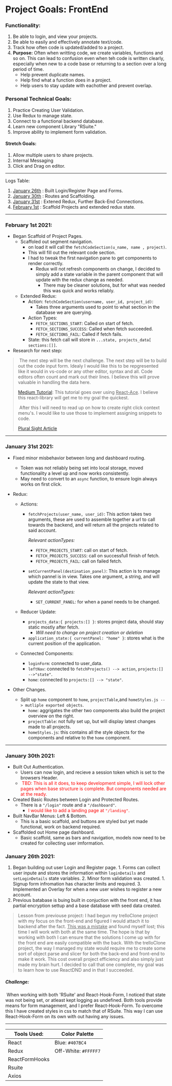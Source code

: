 # Project Goals: FrontEnd

### Functionality:

1. Be able to login, and view your projects.
2. Be able to easily and effectively annotate text/code.
3. Track how often code is updated/added to a project.
4. **Purpose:** Often when writting code, we create variables, functions and so on. This can lead to confusion even when teh code is written clearly, especially when new to a code base or returning to a section over a long period of time.
   - Help prevent duplicate names.
   - Help find what a function does in a project.
   - Help users to stay update with eachother and prevent overlap.

### Personal Technical Goals:

1. Practice Creating User Validation.
2. Use Redux to manage state.
3. Connect to a functional backend database.
4. Learn new component Library "RSuite."
5. Improve ability to implement form validation.

 #### Stretch Goals:

1. Allow multiple users to share projects.
2. Internal Messaging
3. Click and Drag on editor.

---

Logs Table:

1. [January 26th](#jan26) : Built Login/Register Page and Forms.
2. [January 30th](#jan30) : Routes and Scaffolding.
3. [January 31st](#jan30) : Extened Redux, Further Back-End Connections.
4. [February 1st](#feb1)  : Scaffold Projects and extended redux state.

---

### <a name="feb1">February 1st 2021</a>:

- Began Scaffold of Project Pages.
  - Scaffoled out segment navigation.
    - on load it will call the `fetchCodeSection(u_name, name , project)`.
    - This will fill out the relevant code section.
    - I had to tweak the first navigation pane to get components to render correctly.
      - Redux will not refresh components on change, I decided to simply add a state variable in the parent component that will update with the redux change as needed.
        - There may be cleaner solutions, but for what was needed this was quick and works reliably.
  - Extended Redux:
    - Action: `fetchCodeSection(username, user_id, project_id)`:
      - Takes three arguments used to point to what section in the database we are querying.
    - Action Types:
      - `FETCH_SECTIONS_START`: Called on start of fetch.
      - `FETCH_SECTIONS_SUCCESS`: Called when fetch succeeded.
      - `FETCH_SECTIONS_FAIL`: Called if fetch fails.
    - State: this fetch call will store in `...state, projects_data[ sections:[]]`.
- Research for next step:

> ​	The next step will be the next challenge. The next step will be to build out the code input form. Idealy I would like this to be repgresented like it would in vs-code or any other editor, syntax and all. Code editors often count and mark out their lines. I believe this will prove valuable in handling the data here.
>
> [Medium Tutorial](https://medium.com/@mjberman024/embedding-a-code-editor-in-your-website-using-react-ace-42e64a58507): This tutorial goes over using <u>React-Ace</u>. I believe this react-library will get me to my goal the quickest.
>
> ​	After this I will need to read up on how to create right click context menu's. I would like to use those to implement assigning snippets to code.
>
> [Plural Sight Article](https://www.pluralsight.com/guides/how-to-create-a-right-click-menu-using-react)

---

### <a name="jan31">January 31st 2021</a>:

- Fixed minor misbehavior between long and dashboard routing.

  - Token was not reliably being set into local storage, moved functionality a level up and now works consistently.
  - May need to convert to an `async` function, to ensure login always works on first click.

- Redux:

  - Actions:

    - `fetchProjects(user_name, user_id)`:  This action takes two arguments, these are used to assemble together a url to call towards the backend, and will return all the projects related to said account.

      _Relevant actionTypes:_

      - `FETCH_PROJECTS_START`: call on start of fetch.
      - `FETCH_PROJECTS_SUCCESS`: call on successfull finish of fetch.
      - `FETCH_PROJECTS_FAIL`: call on failed fetch.

    - `setCurrentPanel(destination_panel)`: This action is to manage which pannel is in view. Takes one argument, a string, and will update the state to that view.

      _Relevant actionTypes:_

      - `SET_CURRENT_PANEL`: for when a panel needs to be changed.

  - Reducer Update:

    - `projects_data:{ projects:[] }`: stores project data, should stay static mostly after fetch. 
      - _Will need to change on project creation or deletion_
    - `application_state:{ currentPanel: "home" }`: stores what is the current position of the application.

  - Connected Components:

    - `loginForm`: connected to user_data.
    - `leftNav`: connected to `fetchProjects() --> action`, `projects:[] -->"state"`.
    - `home`: connected to `projects:[] --> "state"`.

- Other Changes.
  - Split up `home` component to `home`, `projectTable`,and `homeStyles.js --> mutliple exported objects`.
    - `home`: aggrigates the other two components also build the project overview on the right.
    - `projectTable`: not fully set up, but will display latest changes made to all projects.
    - `homeStyles.js`: this contains all the style objects for the components and relative to the `home` component. 



---

### <a name="jan30">January 30th 2021</a>:

- Built Out Authentication.
  - Users can now login, and recieve a session token which is set to the browsers Header.
  - <span style="color:red"> TBD: This is all it does, to keep development simple, I will lock other pages when base structure is complete. But components needed are at the ready.</span>
- Created Basic Routes between Login and Protected Routes.
  - There is a `"/login"` route and a `"/dashboard"`.
    - <span style="color:red">I would like to add a landing page at `"/landing"`.</span>
- Built NavBar Menus: Left & Bottom.
  - This is a basic scaffold, and buttons are styled but yet made functional, work on backend required.
- Scaffolded out Home page dashboard.
  - Basic scaffold, same as bars and navigation, models now need to be created for collecting user imformation. 

### <a name="jan26">January 26th 2021</a>:

1. Began building out user Login and Register page.
    		1. Forms can collect user inpute and stores the information within `loginDetails` and `setLoginDetails` state variables.
      2. Minor form validation was created. 
              	1. Signup form infromation has character limits and required.
      3. Implemented an Overlay for when a new user wishes to register a new account.
2. Previous batabase is buing built in conjuction with the front end, it has partial encryption settup and a base database with seed data created.

> Lesson from previouse project: I had begun my trelloClone project with my focus on the front-end and figured I would attach it to backend after the fact. <u>This was a mistake</u> and found myself lost; this time I will work with both at the same time. The hope is that by working with both I can ensure that the solutions I come up with for the front end are easily compatible with the back. With the trelloClone project, the way I managed my state would require me to create some sort of object parse and slicer for both the back-end and front-end to make it work. This cost overall project efficiency and also simply just made my brain hurt. I decided to call that one complete, my goal was to learn how to use ReactDND and in that I succeeded.

##### Challenge:

​	When working with both 'RSuite' and React-Hook-Form, I noticed that state was not being set, or atleast kept logging as undefined. Both tools provide means for form management, and I prefer React-Hook-Form. To overcome this I have created styles in css to match that of RSuite. This way I can use React-Hook-Form on its own with out having any issues.



---

| Tools Used:    | Color Palette        |
| -------------- | -------------------- |
| React          | Blue: `#407BC4`      |
| Redux          | Off-White: `#FFFFF7` |
| ReactFormHooks |                      |
| Rsuite         |                      |
| Axios          |                      |

